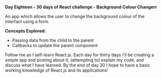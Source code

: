 **Day Eighteen - 30 days of React challenge - Background Colour Changerr**

An app which allows the user to change the background colour of the interfact using a form.

**Concepts Explored:**
- Passing data from the child to the parent
- Callbacks to update the parent component

Follow me as I self-learn React.js. Each day for thirty days i'll be creating a simple app and posting about it, (attempting to) explain my code, and discuss what I have learned. By the end of day 30 I hope to have a basic working knowledge of React.js and its applications!
